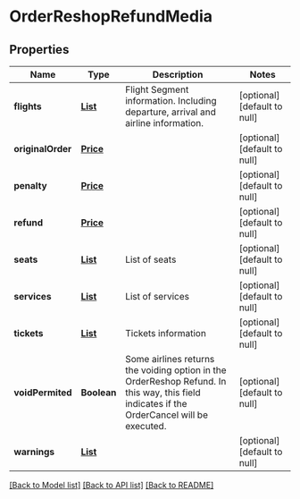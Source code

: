 # OrderReshopRefundMedia
## Properties

| Name | Type | Description | Notes |
|------------ | ------------- | ------------- | -------------|
| **flights** | [**List**](Flight.md) | Flight Segment information. Including departure, arrival and airline information. | [optional] [default to null] |
| **originalOrder** | [**Price**](Price.md) |  | [optional] [default to null] |
| **penalty** | [**Price**](Price.md) |  | [optional] [default to null] |
| **refund** | [**Price**](Price.md) |  | [optional] [default to null] |
| **seats** | [**List**](Seat.md) | List of seats | [optional] [default to null] |
| **services** | [**List**](Service.md) | List of services | [optional] [default to null] |
| **tickets** | [**List**](TicketInfo.md) | Tickets information | [optional] [default to null] |
| **voidPermited** | **Boolean** | Some airlines returns the voiding option in the OrderReshop Refund. In this way, this field indicates if the OrderCancel will be executed. | [optional] [default to null] |
| **warnings** | [**List**](OrderLog.md) |  | [optional] [default to null] |

[[Back to Model list]](../README.md#documentation-for-models) [[Back to API list]](../README.md#documentation-for-api-endpoints) [[Back to README]](../README.md)

